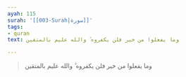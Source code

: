 ```yaml
---
ayah: 115
surah: '[[003-Surah|سورة]]'
tags:
- quran
text: وما يفعلوا من خير فلن يكفروه ۗ والله عليم بالمتقين

---
```

> وما يفعلوا من خير فلن يكفروه ۗ والله عليم بالمتقين
